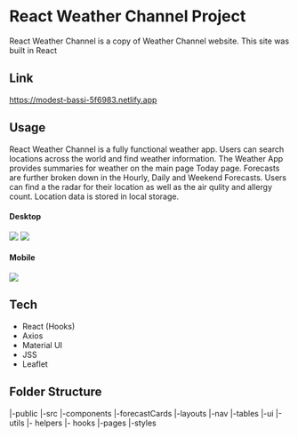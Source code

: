 # React Weather Channel Project

React Weather Channel is a copy of Weather Channel website. This site was built in React

## Link

https://modest-bassi-5f6983.netlify.app

## Usage

React Weather Channel is a fully functional weather app. Users can search locations across the world and find weather information. The Weather App provides summaries for weather on the main page Today page. Forecasts are further broken down in the Hourly, Daily and Weekend Forecasts. Users can find a
the radar for their location as well as the air qulity and allergy count. Location data is stored in local storage.

#### Desktop

![](project_demo_1.gif)
![](project_demo_2.gif)

#### Mobile

![](project_demo_3.gif)

## Tech

- React (Hooks)
- Axios
- Material UI
- JSS
- Leaflet

## Folder Structure

|-public
|-src
|-components
|-forecastCards
|-layouts
|-nav
|-tables
|-ui
|-utils
|- helpers
|- hooks
|-pages
|-styles
